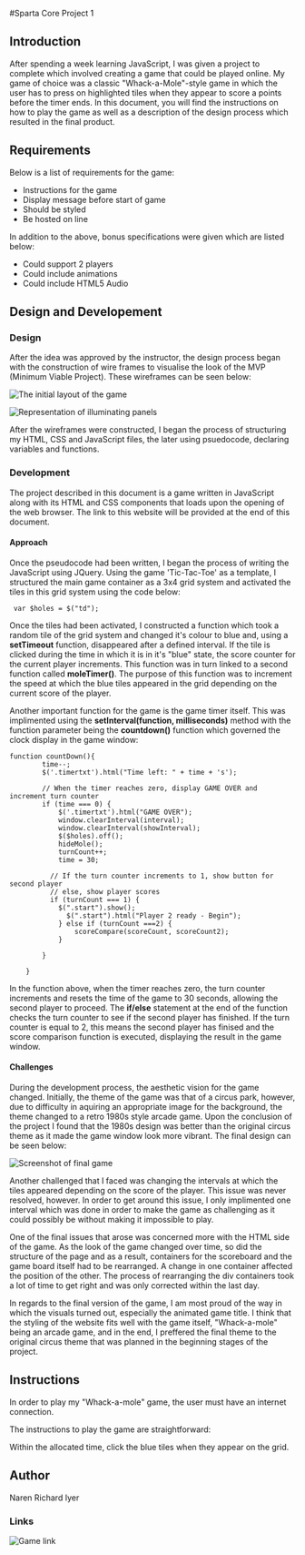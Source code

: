 #Sparta Core Project 1

## Introduction
After spending a week learning JavaScript, I was given a project to complete which involved creating a game that could be played online. My game of choice was a classic "Whack-a-Mole"-style game in which the user has to press on highlighted tiles when they appear to score a points before the timer ends. In this document, you will find the instructions on how to play the game as well as  a description of the design process which resulted in the final product.

## Requirements

Below is a list of requirements for the game:

* Instructions for the game
* Display message before start of game
* Should be styled
* Be hosted on line

In addition to the above, bonus specifications were given which are listed below:

* Could support 2 players
* Could include animations 
* Could include HTML5 Audio

## Design and Developement

### Design
After the idea was approved by the instructor, the design process began with the construction of wire frames to visualise the look of the MVP (Minimum Viable Project). These wireframes can be seen below: 

![The initial layout of the game]('readMeFiles/wireframe1.png')

![Representation of illuminating panels]('readMeFiles/wireframe2.png')

After the wireframes were constructed, I began the process of structuring my HTML, CSS and JavaScript files, the later using psuedocode, declaring variables and functions.
### Development
The project described in this document is a game written in JavaScript along with its HTML and CSS components that loads upon the opening of the web browser. The link to this website will be provided at the end of this document.
#### Approach
Once the pseudocode had been written, I began the process of writing the JavaScript using JQuery. Using the game 'Tic-Tac-Toe' as a template, I structured the main game container as a 3x4 grid system and activated the tiles in this grid system using the code below:

~~~~
 var $holes = $("td"); 
~~~~
Once the tiles had been activated, I constructed a function which took a random tile of the grid system and changed it's colour to blue and, using a **setTimeout** function, disappeared after a defined interval. If the tile is clicked during the time in which it is in it's "blue" state, the score counter for the current player increments. This function was in turn linked to a second function called **moleTimer()**. The purpose of this function was to increment the speed at which the blue tiles appeared in the grid depending on the current score of the player.

Another important function for the game is the game timer itself. This was implimented using the **setInterval(function, milliseconds)** method with the function parameter being the **countdown()** function which governed the clock display in the game window:

~~~~
function countDown(){
		time--;
		$('.timertxt').html("Time left: " + time + 's');
		
		// When the timer reaches zero, display GAME OVER and increment turn counter
		if (time === 0) {
			$('.timertxt').html("GAME OVER");
			window.clearInterval(interval);
			window.clearInterval(showInterval);
			$($holes).off();
			hideMole();
			turnCount++;
			time = 30;
		  
		  // If the turn counter increments to 1, show button for second player
		  // else, show player scores
		  if (turnCount === 1) {
		  	$(".start").show();
			  $(".start").html("Player 2 ready - Begin");
			} else if (turnCount ===2) {
				scoreCompare(scoreCount, scoreCount2);
			}

		}

	}

~~~~
In the function above, when the timer reaches zero, the turn counter increments and resets the time of the game to 30 seconds, allowing the second player to proceed. The **if/else** statement at the end of the function checks the turn counter to see if the second player has finished. If the turn counter is equal to 2, this means the second player has finised and the score comparison function is executed, displaying the result in the game window.

#### Challenges

During the development process, the aesthetic vision for the game changed. Initially, the theme of the game was that of a circus park, however, due to difficulty in aquiring an appropriate image for the background, the theme changed to a retro 1980s style arcade game. Upon the conclusion of the project I found that the 1980s design was better than the original circus theme as it made the game window look more vibrant. The final design can be seen below:

![Screenshot of final game]('readMeFiles/gameshot.png')

Another challenged that I faced was changing the intervals at which the tiles appeared depending on the score of the player. This issue was never resolved, however. In order to get around this issue, I only implimented one interval which was done in order to make the game as challenging as it could possibly be without making it impossible to play.

One of the final issues that arose was concerned more with the HTML side of the game. As the look of the game changed over time, so did the structure of the page and as a result, containers for the scoreboard and the game board itself had to be rearranged. A change in one container affected the position of the other. The process of rearranging the div containers took a lot of time to get right and was only corrected within the last day.

In regards to the final version of the game, I am most proud of the way in which the visuals turned out, especially the animated game title. I think that the styling of the website fits well with the game itself, "Whack-a-mole" being an arcade game, and in the end, I preffered the final theme to the original circus theme that was planned in the beginning stages of the project.

## Instructions

In order to play my "Whack-a-mole" game, the user must have an internet connection.

The instructions to play the game are straightforward:

Within the allocated time, click the blue tiles when they appear on the grid.

## Author

Naren Richard Iyer

### Links

![Game link](https://nriyer93.github.io/Sparta-Core-Project-1/)